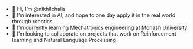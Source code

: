 - 👋 Hi, I’m @nikhilchalis
- 👀 I’m interested in AI, and hope to one day apply it in the real world through robotics
- 🌱 I’m currently learning Mechatronics engineering at Monash University
- 💞️ I’m looking to collaborate on projects that work on Reinforcement learning and Natural Language Processing


<!---
nikhilchalis/nikhilchalis is a ✨ special ✨ repository because its `README.md` (this file) appears on your GitHub profile.
You can click the Preview link to take a look at your changes.
--->
